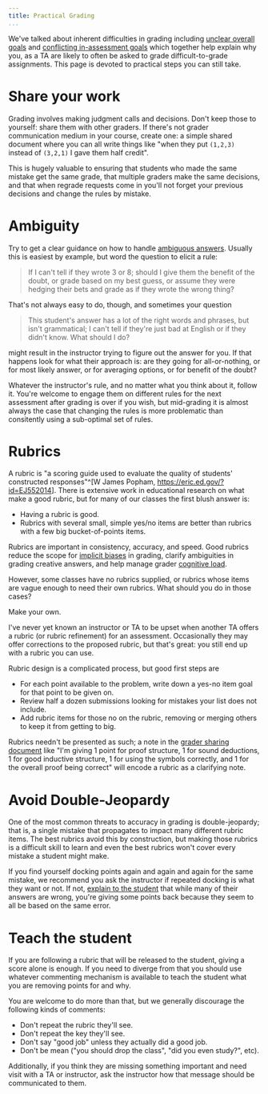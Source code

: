 ```yaml
---
title: Practical Grading
...
```


We've talked about inherent difficulties in grading
including [unclear overall goals](b+means.html)
and [conflicting in-assessment goals](assessments.html)
which together help explain why you, as a TA
are likely to often be asked to grade difficult-to-grade assignments.
This page is devoted to practical steps you can still take.

# Share your work

Grading involves making judgment calls and decisions.
Don't keep those to yourself: share them with other graders.
If there's not grader communication medium in your course, create one: a simple shared document where you can all write things like "when they put `(1,2,3)` instead of `(3,2,1)` I gave them half credit".

This is hugely valuable to ensuring that students who made the same mistake get the same grade,
that multiple graders make the same decisions,
and that when regrade requests come in you'll not forget your previous decisions and change the rules by mistake.

# Ambiguity

Try to get a clear guidance on how to handle [ambiguous answers](assessment.html#when-in-doubt).
Usually this is easiest by example,
but word the question to elicit a rule:

> If I can't tell if they wrote 3 or 8; should I give them the benefit of the doubt, or grade based on my best guess, or assume they were hedging their bets and grade as if they wrote the wrong thing?

That's not always easy to do, though, and sometimes your question

> This student's answer has a lot of the right words and phrases, but isn't grammatical; I can't tell if they're just bad at English or if they didn't know. What should I do?

might result in the instructor trying to figure out the answer for you.
If that happens look for what their approach is: are they going for all-or-nothing, or for most likely answer, or for averaging options, or for benefit of the doubt?

Whatever the instructor's rule, and no matter what you think about it,
follow it.
You're welcome to engage them on different rules for the next assessment after grading is over if you wish,
but mid-grading it is almost always the case that  changing the rules is more problematic than consitently using a sub-optimal set of rules.

# Rubrics

A rubric is "a scoring guide used to evaluate the quality of students' constructed responses"^[W James Popham, <https://eric.ed.gov/?id=EJ552014>].
There is extensive work in educational research on what make a good rubric,
but for many of our classes the first blush answer is:

- Having a rubric is good.
- Rubrics with several small, simple yes/no items are better than rubrics with a few big bucket-of-points items.

Rubrics are important in consistency, accuracy, and speed.
Good rubrics reduce the scope for [implicit biases](ib2.html#algorithm) in grading,
clarify ambiguities in grading creative answers, 
and help manage grader [cognitive load](clt-ta.html#managing-intrinsic-load).

However, some classes have no rubrics supplied,
or rubrics whose items are vague enough to need their own rubrics.
What should you do in those cases?

Make your own.

I've never yet known an instructor or TA to be upset when another TA offers a rubric (or rubric refinement) for an assessment.
Occasionally they may offer corrections to the proposed rubric, but that's great: you still end up with a rubric you can use.

Rubric design is a complicated process, but good first steps are

- For each point available to the problem, write down a yes-no item goal for that point to be given on.
- Review half a dozen submissions looking for mistakes your list does not include.
- Add rubric items for those no on the rubric, removing or merging others to keep it from getting to big.

Rubrics needn't be presented as such; a note in the [grader sharing document](#share-your-work)
like "I'm giving 1 point for proof structure, 1 for sound deductions, 1 for good inductive structure, 1 for using the symbols correctly, and 1 for the overall proof being correct" will encode a rubric as a clarifying note.

# Avoid Double-Jeopardy

One of the most common threats to accuracy in grading is double-jeopardy;
that is, a single mistake that propagates to impact many different rubric items.
The best rubrics avoid this by construction,
but making those rubrics is a difficult skill to learn
and even the best rubrics won't cover every mistake a student might make.

If you find yourself docking points again and again and again for the same mistake,
we recommend you ask the instructor if repeated docking is what they want or not.
If not, [explain to the student](#teach-the-student) that while many of their answers are wrong, you're giving some points back because they seem to all be based on the same error.

# Teach the student

If you are following a rubric that will be released to the student, giving a score alone is enough.
If you need to diverge from that you should use whatever commenting mechanism is available
to teach the student what you are removing points for and why.

You are welcome to do more than that, but we generally discourage the following kinds of comments:

- Don't repeat the rubric they'll see.
- Don't repeat the key they'll see.
- Don't say "good job" unless they actually did a good job.
- Don't be mean ("you should drop the class", "did you even study?", etc).

Additionally, if you think they are missing something important and need visit with a TA or instructor, ask the instructor how that message should be communicated to them.
